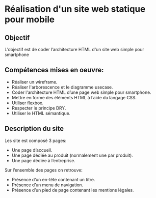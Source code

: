 # Réalisation d'un site web statique pour mobile
## Objectif
L'objectif est de coder l’architecture HTML d'un site web simple pour smartphone
## Compétences mises en oeuvre:
- Réaliser un wireframe.
- Réaliser l'arborescence et le diagramme usecase.
- Coder l'architecture HTML d’une page web simple pour smartphone.
- Mettre en forme des éléments HTML à l’aide du langage CSS.
- Utiliser flexbox.
- Respecter le principe DRY.
- Utiliser le HTML sémantique.
## Description du site
Les site est composé 3 pages:
- Une page d’accueil.
- Une page dédiée au produit (normalement une par produit).
- Une page dédiée à l’entreprise.

Sur l’ensemble des pages on retrouve:
- Présence d’un en-tête contenant un titre.
- Présence d’un menu de navigation.
- Présence d’un pied de page contenant les mentions légales.
